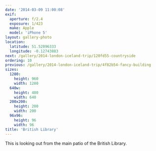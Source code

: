 ```yaml
---
date: '2014-03-09 11:00:08'
exif:
  aperture: f/2.4
  exposure: 1/423
  make: Apple
  model: 'iPhone 5'
layout: gallery-photo
location:
  latitude: 51.52896333
  longitude: -0.12743883
next: /gallery/2014-london-iceland-trip/120fd55-countryside
ordering: 10
previous: /gallery/2014-london-iceland-trip/4f82b54-fancy-building
sizes:
  1280:
    height: 960
    width: 1280
  640w:
    height: 480
    width: 640
  200x200:
    height: 200
    width: 200
  96x96:
    height: 96
    width: 96
title: 'British Library'
---
```


This is looking out from the main patio of the British Library.
